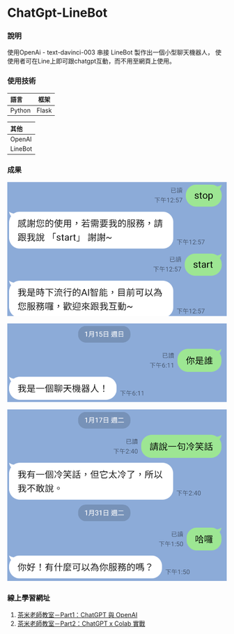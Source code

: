 # ChatGpt-LineBot

### 說明
使用OpenAi - text-davinci-003 串接 LineBot 製作出一個小型聊天機器人，
使使用者可在Line上即可跟chatgpt互動，而不用至網頁上使用。

### 使用技術
| 語言     | 框架    |
|:-------|-------|
| Python | Flask |

| 其他      | 
|:--------|
| OpenAI  |
| LineBot |

### 成果
![](img/0.png)

![](img/1.png)

![](img/2.png)

### 線上學習網址
1. [茶米老師教室－Part1：ChatGPT 與 OpenAI](https://www.youtube.com/watch?v=go7uFUniH1A)
2. [茶米老師教室－Part2：ChatGPT x Colab 實戰](https://www.youtube.com/watch?v=XBSQ1BFoxt0)